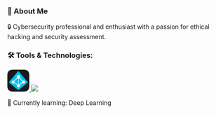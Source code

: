### 📝 About Me

🔒 Cybersecurity professional and enthusiast with a passion for ethical hacking and security assessment.

<!---
CyberSec626/CyberSec626 is a ✨ special ✨ repository because its `README.md` (this file) appears on your GitHub profile.
You can click the Preview link to take a look at your changes.
--->


### 🛠️ Tools & Technologies:

<p>
  <a href="https://github.com/CyberSec626/Outros/blob/main/Active%20Directory%20Icon.png">
    <img src="https://github.com/CyberSec626/Outros/raw/main/Active%20Directory%20Icon.png" alt="Active Directory Icon" width="50" height="50" />
  </a>
  <a href="https://skillicons.dev">
    <img src="https://skillicons.dev/icons?i=windows,kali,debian,powershell,bash,py,vscode,github,md,obsidian,discord" />
  </a>
</p>

🌱 Currently learning: Deep Learning
